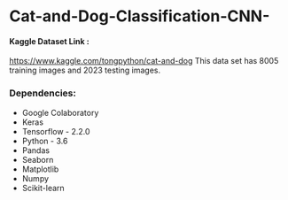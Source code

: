 # Cat-and-Dog-Classification-CNN-

#### Kaggle Dataset Link :
https://www.kaggle.com/tongpython/cat-and-dog
This data set has 8005 training images and 2023 testing images.

### Dependencies:
* Google Colaboratory
* Keras 
* Tensorflow - 2.2.0
* Python - 3.6
* Pandas 
* Seaborn 
* Matplotlib
* Numpy 
* Scikit-learn 
